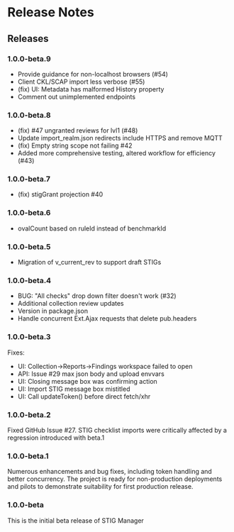 # Release Notes

## Releases

### 1.0.0-beta.9
- Provide guidance for non-localhost browsers (#54)
- Client CKL/SCAP import less verbose (#55)
- (fix) UI: Metadata has malformed History property
- Comment out unimplemented endpoints
### 1.0.0-beta.8
- (fix) #47 ungranted reviews for lvl1 (#48)
- Update import_realm.json
redirects include HTTPS and remove MQTT
- (fix) Empty string scope not failing #42
- Added more comprehensive testing, altered workflow for efficiency (#43)

### 1.0.0-beta.7
- (fix) stigGrant projection #40

### 1.0.0-beta.6
- ovalCount based on ruleId instead of benchmarkId

### 1.0.0-beta.5
- Migration of v_current_rev to support draft STIGs

### 1.0.0-beta.4
- BUG: "All checks" drop down filter doesn't work (#32)
- Additional collection review updates
- Version in package.json
- Handle concurrent Ext.Ajax requests that delete pub.headers

### 1.0.0-beta.3
Fixes:
- UI: Collection->Reports->Findings workspace failed to open
- API: Issue #29 max json body and upload envvars
- UI: Closing message box was confirming action
- UI: Import STIG message box mistitled
- UI: Call updateToken() before direct fetch/xhr

### 1.0.0-beta.2
Fixed GitHub Issue #27. STIG checklist imports were critically affected by a regression introduced with beta.1

### 1.0.0-beta.1
Numerous enhancements and bug fixes, including token handling and better concurrency. The project is ready for non-production deployments and pilots to demonstrate suitability for first production release.

### 1.0.0-beta
This is the initial beta release of STIG Manager




